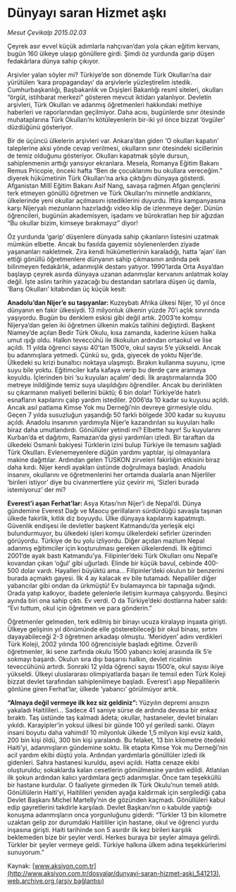 # Dünyayı saran Hizmet aşkı

*Mesut Çevikalp 2015.02.03*

<div class="pNewsDetailMainContent" itemprop="articleBody">
 <p>
  Çeyrek asır evvel küçük adımlarla nahçıvan’dan yola çıkan eğitim kervanı, bugün 160 ülkeye ulaşıp gönüllere girdi. Şimdi öz yurdunda garip düşen fedakârlara dünya sahip çıkıyor.
 </p>
 <p>
  Arşivler yalan söyler mi? Türkiye’de son dönemde Türk Okulları’na dair yürütülen ‘kara propagandayı’ da arşivlerle yüzleştirelim istedik. Cumhurbaşkanlığı, Başbakanlık ve Dışişleri Bakanlığı resmî siteleri, okulları “örgüt, istihbarat merkezi” gösteren mevcut iktidarı yalanlıyor. Devletin arşivleri, Türk Okulları ve adanmış öğretmenleri hakkındaki methiye haberleri ve raporlarından geçilmiyor. Daha acısı, bugünlerde sınır ötesinde muhataplarına Türk Okulları’nı kötüleyenlerin bir-iki yıl önce bizzat ‘övgüler’ düzdüğünü gösteriyor.
 </p>
 <p>
  Bir de üçüncü ülkelerin arşivleri var. Ankara’dan giden ‘O okulları kapatın’ taleplerine aksi yönde cevap verilmesi, okulların sınır ötesindeki sicillerinin de temiz olduğunu gösteriyor. Okulları kapatmak şöyle dursun, sahiplenmenin arttığı yansıyor ekranlara. Mesela, Romanya Eğitim Bakanı Remus Pricopie, önceki hafta “Ben de çocuklarımı bu okullara vereceğim.” diyerek hükümetinin Türk Okulları’na arka çıktığını dünyaya gösterdi. Afganistan Millî Eğitim Bakanı Asif Nang, savaşa rağmen Afgan gençlerini terk etmeyen gönüllü öğretmen ve Türk Okulları’nı minnetle andıklarını, ülkelerinde yeni okullar açılmasını istediklerini duyurdu. İftira kampanyasına karşı Nijeryalı mezunların hazırladığı video klip de izlenmeye değer. Dünün öğrencileri, bugünün akademisyen, işadamı ve bürokratları hep bir ağızdan “Bu okullar bizim, kimseye bırakmayız” diyor!
 </p>
 <p>
  Öz yurdunda ‘garip’ düşenlere dünyada sahip çıkanların listesini uzatmak mümkün elbette. Ancak bu fasılda gayemiz söylenenlerden ziyade yaşananları nakletmek. Zira kendi hükümetlerinin karaladığı, hatta ‘ajan’ ilan ettiği gönüllü öğretmenlere dünyanın sahip çıkmasının ardında pek bilinmeyen fedakârlık, adanmışlık destanı yatıyor. 1990’larda Orta Asya’dan başlayıp çeyrek asırda dünyaya uzanan adanmışlar kervanını anlatmak kolay değil. İşte aslını tarihin yazacağı bu destandan satırlara düşen üç damla, ‘Barış Okulları’ kitabından üç küçük kesit:
 </p>
 <p>
  <span>
   <strong>
    Anadolu’dan Nijer’e su taşıyanlar:
   </strong>
  </span>
  Kuzeybatı Afrika ülkesi Nijer, 10 yıl önce dünyanın en fakir ülkesiydi. 13 milyonluk ülkenin yüzde 70’i açlık sınırında yaşıyordu. Bugün bu denklem eskisi gibi değil artık. 2003’te komşu Nijerya’dan gelen iki öğretmen ülkenin makûs talihini değiştirdi. Başkent Niamey’de açılan Bedir Türk Okulu, kısa zamanda, kaderine küsen halka umut ışığı oldu. Halkın teveccühü ile ilkokulun ardından ortaokul ve lise açıldı. 11 yılda öğrenci sayısı 40’tan 1500’e, okul sayısı 5’e yükseldi. Ancak bu adanmışlara yetmedi. Çünkü su, gıda, giyecek de yoktu Nijer’de. Ülkedeki su krizi bunaltıcı noktaya ulaşmıştı. Bırakın kullanma suyunu, içme suyu bile yoktu. Eğitimciler kafa kafaya verip bu derde çare aramaya koyuldu. İçlerinden biri ‘su kuyuları açalım’ dedi. İlk araştırmalarında 300 metreye inildiğinde temiz suya ulaşıldığını öğrendiler. Ancak bu derinlikten su çıkarmanın maliyeti bellerini büktü; 6 bin dolar! Türkiye’de hatırlı esnafların kapılarını çalıp yardım istediler. 2006’da 10 kadar su kuyusu açıldı. Ancak asıl patlama Kimse Yok mu Derneği’nin devreye girmesiyle oldu. Geçen 7 yılda susuzluğun yaşandığı 50 farklı bölgede 300 kadar su kuyusu açıldı. Anadolu insanının yardımıyla Nijer’e kazandırılan su kuyuları halkı biraz daha umutlandırdı. Gönüllüler yetindi mi? Elbette hayır! Su kuyularını Kurban’da et dağıtımı, Ramazan’da giysi yardımları izledi. Bir taraftan da ülkedeki Osmanlı bakiyesi Türklerin izini bulup Türkiye ile temasını sağladı Türk Okulları. Evlenemeyenlere düğün yardımı yaptılar, işi olmayanlara makine dağıttılar. Ardından gelen TUSKON zirveleri fakirliğin etkisini biraz daha kırdı. Nijer kendi ayakları üstünde doğrulmaya başladı. Anadolu insanını, okullarını ve öğretmenlerini her ortamda dualarla anan Nijerliler ‘birileri istiyor’ diye bu civanmertlere yüz çevirir mi, ‘Sizleri burada istemiyoruz’ der mi?
 </p>
 <p>
  <strong>
   <span>
    Everest’i aşan Ferhat’lar:
   </span>
  </strong>
  Asya Kıtası’nın Nijer’i de Nepal’di. Dünya gündemine Everest Dağı ve Maocu gerillaların sürdürdüğü savaşla taşınan ülkede fakirlik, kıtlık diz boyuydu. Ülke dünyaya kapılarını kapatmıştı. Güvenlik endişesi ile devletler başkent Katmandu’da yerleşik elçi bulundurmuyor, bu ülkedeki işleri komşu ülkelerdeki sefirler üzerinden görüyordu. Türkiye de bu yolu izliyordu. Diğer açıdan mazlum Nepal adanmış eğitimciler için koşturulması gereken ülkelerdendi. İlk eğitimci 2001’de ayak bastı Katmandu’ya. Filipinler’deki Türk Okulları onu Nepal’e kovandan çıkan ‘oğul’ gibi uğurladı. Elinde bir küçük bavul, cebinde 400-500 dolar vardı. Hayalleri büyüktü ama... Filipinler’deki okulun bir benzerini burada açmaktı gayesi. İlk 4 ay kalacak ev bile tutamadı. Nepalliler diğer yabancılar gibi ondan da ürkmüştü! Ev bulamayınca bir tapınağa sığındı. Orada yatıp kalkıyor, ibadete gelenlerle iletişim kurmaya çalışıyordu. Beşinci ayında biri ona sahip çıktı. Ev verdi. O da Türkiye’deki dostlarına haber saldı: “Evi tuttum, okul için öğretmen ve para gönderin.”
 </p>
 <p>
  Öğretmenler gelmeden, terk edilmiş bir binayı ucuza kiralayıp inşaata girişti. Ülkeye gelişinin yıl dönümünde elle gösterebileceği bir okul binası, sırtını dayayabileceği 2-3 öğretmen arkadaşı olmuştu. ‘Meridyen’ adını verdikleri Türk Koleji, 2002 yılında 100 öğrencisiyle başladı eğitime. Özverili öğretmenler, iki sene zarfında okulu 1500 yabancı kolej arasında ilk 5’e sokmayı başardı. Okulun sıra dışı başarısı halkın, devlet ricalinin teveccühünü artırdı. Sonraki 12 yılda öğrenci sayısı 1500’e, okul sayısı ikiye yükseldi. Ülkeyi uluslararası olimpiyatlarda başarı ile temsil eden Türk Koleji bizzat devlet tarafından sahiplenilmeye başladı. Everest’i aşıp Nepallilerin gönlüne giren Ferhat’lar, ülkede ‘yabancı’ görülmüyor artık.
 </p>
 <p>
  <strong>
   <span>
    “Almaya değil vermeye ilk kez siz geldiniz”:
   </span>
  </strong>
  Yüzyılın depremi ansızın yakaladı Haitilileri… Sadece 41 saniye sürse de ardında devasa bir enkaz bıraktı. Taş üstünde taş kalmadı âdeta; okullar, hastaneler, devlet binaları yıkıldı. Karayipler’in yoksul ülkesi bir günde 100 yıl geriledi sanki. Olayın insani boyutu daha vahimdi! 10 milyonluk ülkede 1,5 milyon kişi evsiz kaldı, 200 bin kişi öldü, 300 bin kişi yaralandı. Bu felaket, 13 bin kilometre ötedeki Haiti’yi, adanmışların gündemine soktu. İlk etapta Kimse Yok mu Derneği’nin acil yardım ekibi düştü yola. Ardından yardımlarla gönüllüler izledi ilk gidenleri. Sahra hastanesi kuruldu, aşevi açıldı. Hatta cenaze ekibi oluşturuldu; sokaklarda kalan cesetlerin gömülmesine yardım edildi. Atlatılan ilk şokun ardından kalıcı yardımlara geçti adanmışlar. Önce tam teşekküllü bir hastane kurdular. O faaliyete girmeden ilk Türk Okulu’nun temeli atıldı. Gönüllülerin Haiti’yi, Haitilileri yeniden ayağa kaldırmak için sergilediği çaba Devlet Başkanı Michel Martelly’nin de gözünden kaçmadı. Gönüllüleri kabul edip gayretlerini takdirle karşıladı. Devlet Başkanı’nın o kabulde yaptığı konuşma adanmışların onca yorgunluğunu giderdi: “Türkler 13 bin kilometre uzaktan gelip zor durumdaki Haitililer için hastane, okul ve öğrenci yurdu inşasına girişti. Haiti tarihinde son 5 asırdır ilk kez birileri karşılık beklemeden bize bir şeyler verdi. Herkes buraya bir şeyler almaya gelirdi. Türkler bir şeyler vermeye geldi. Türkiye halkına ülkem adına teşekkürlerimi sunuyorum.”
 </p>
</div>


Kaynak: [www.aksiyon.com.tr](http://www.aksiyon.com.tr/dosyalar/dunyayi-saran-hizmet-aski_541213), [web.archive.org (arşiv bağlantısı)](http://web.archive.org/web/20150703005830/http://www.aksiyon.com.tr/dosyalar/dunyayi-saran-hizmet-aski_541213)
